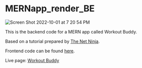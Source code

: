 # MERNapp_render_BE

![Screen Shot 2022-10-01 at 7 20 54 PM](https://user-images.githubusercontent.com/83631167/193404749-c6647ca2-4b18-4193-ae47-a852a034e166.png)

This is the backend code for a MERN app called Workout Buddy.

Based on a tutorial prepared by [The Net Ninja](https://www.youtube.com/c/TheNetNinja/featured).

Frontend code can be found [here](https://github.com/its-haanna/MERNapp_FE).

Live page: [Workout Buddy](https://mern-app-fe-r8op.vercel.app/)
